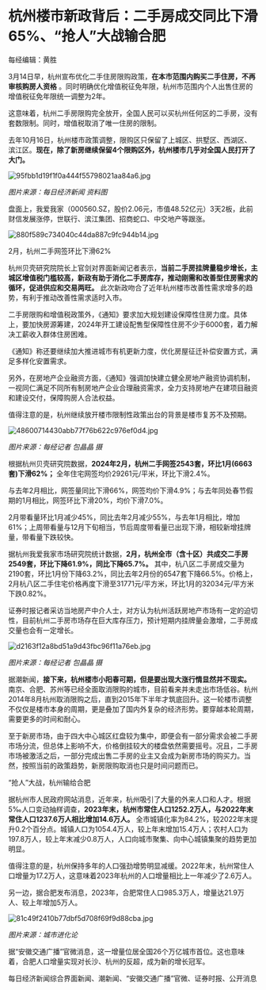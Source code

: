 # 杭州楼市新政背后：二手房成交同比下滑65%、“抢人”大战输合肥

每经编辑：黄胜

3月14日早，杭州宣布优化二手住房限购政策，**在本市范围内购买二手住房，不再审核购房人资格**
。同时明确优化增值税征免年限，杭州市范围内个人出售住房的增值税征免年限统一调整为2年。

这意味着，杭州二手房限购完全放开，全国人民可以买杭州任何区的二手房，没有套数限制。同时，增值税取消了唯一住房的限制。

去年10月16日，杭州楼市政策调整，限购区只保留了上城区、拱墅区、西湖区、滨江区。**现在，除了新房继续保留4个限购区外，杭州楼市几乎对全国人民打开了大门。**

![95fbb1d19f1f0a444f55798021aa84a6.jpg](https://raw.githubusercontent.com/qqhsx/qqnews_image/main/2024/03/14/杭州楼市新政背后：二手房成交同比下滑65%、“抢人”大战输合肥/95fbb1d19f1f0a444f55798021aa84a6.jpg)

_图片来源：每日经济新闻 资料图_

盘面上，我爱我家（000560.SZ，股价2.06元，市值48.52亿元）3天2板，此前财信发展涨停，世联行、滨江集团、招商蛇口、中交地产等跟涨。

![880f589c734040c44da887c9fc944b14.jpg](https://raw.githubusercontent.com/qqhsx/qqnews_image/main/2024/03/14/杭州楼市新政背后：二手房成交同比下滑65%、“抢人”大战输合肥/880f589c734040c44da887c9fc944b14.jpg)

2月，杭州二手网签环比下滑62%

杭州贝壳研究院院长上官剑对界面新闻记者表示，**当前二手房挂牌量稳步增长，主城区增值税门槛较高，新政有助于消化二手房库存，推动刚需和改善型住房需求的循环，促进供应和交易两旺。**
此次新政吻合了近年杭州楼市改善性需求增多的趋势，有利于推动改善性需求适时入市。

二手房限购和增值税政策外，《通知》要求加大规划建设保障性住房力度。具体上，要加快房源筹建，2024年开工建设配售型保障性住房不少于6000套，着力解决工薪收入群体住房困难。

《通知》称还要继续加大推进城市有机更新力度，优化房屋征迁补偿安置方式，满足多样化安置需求。

另外，在房地产企业融资方面，《通知》强调加快建立健全房地产融资协调机制，一视同仁满足不同所有制房地产企业合理融资需求，全力支持房地产在建项目融资和建设交付，保障购房人合法权益。

值得注意的是，杭州继续放开楼市限制性政策出台的背景是楼市复苏不及预期。

![48600714430abb77f76b622c976ef0d4.jpg](https://raw.githubusercontent.com/qqhsx/qqnews_image/main/2024/03/14/杭州楼市新政背后：二手房成交同比下滑65%、“抢人”大战输合肥/48600714430abb77f76b622c976ef0d4.jpg)

_图片来源：每经记者 包晶晶 摄_

根据杭州贝壳研究院数据，**2024年2月，杭州二手网签2543套，环比1月(6663套)下滑62%；**
全年住宅网签均价29261元/平米，环比下滑2.4%。

与去年2月相比，网签量同比下滑66%，网签均价下滑4.9%；与去年同处春节假期的1月相比，网签环比下滑20%，均价下滑7.0%。

2月带看量环比1月减少45%，同比去年2月减少55%，与去年1月相比，增加61%；上周带看量与12月下旬相当，节后周度带看量已出现下滑，相较新增挂牌量，带看量下跌较快。

据杭州我爱我家市场研究院统计数据，**2月，杭州全市（含十区）共成交二手房2549套，环比下降61.9%，同比下降65.7%。**
其中，杭八区二手房成交量为2190套，环比1月份下降63.2%，同比去年2月份的6547套下降66.5%。价格上，2月杭八区二手住宅价格再度下滑至31771元/平方米，环比1月的32034元/平方米下跌0.82%。

证券时报记者采访当地房产中介人士，对方认为杭州活跃房地产市场有一定的迫切性，目前杭州二手房市场存在巨大库存压力，预计短期内挂牌量会激增，二手房成交量也会有一定增长。

![d2163f12a8bd51a9d43fbc96f11a76eb.jpg](https://raw.githubusercontent.com/qqhsx/qqnews_image/main/2024/03/14/杭州楼市新政背后：二手房成交同比下滑65%、“抢人”大战输合肥/d2163f12a8bd51a9d43fbc96f11a76eb.jpg)

_图片来源：每经记者 包晶晶 摄_

据潮新闻，**接下来，杭州楼市小阳春可期，但是要出现大涨行情显然并不现实。**
南京、合肥、苏州等已经全面取消限购的城市，目前看来并未走出市场低谷。杭州2014年8月杭州取消限购之后，直到2015年下半年才筑底回升。这一轮楼市调整不仅仅是楼市本身的周期，更是叠加了国内外复杂的经济形势。要穿越本轮周期，需要更多的时间和耐心。

至于新房市场，由于四大中心城区红盘较为集中，即便会有一部分需求会被二手房市场分流，但总体上影响不大，价格倒挂较大的楼盘依然需要摇号。况且，二手房市场被激活之后，一部分完成出售二手房的业主又会成为新房市场的购买力。当然，按照当前的政策趋势，新房限购取消也只是时间问题而已。

“抢人”大战，杭州输给合肥

据杭州市人民政府网站消息，近年来，杭州吸引了大量的外来人口和人才。根据5‰人口变动抽样调查，**2023年末，杭州市常住人口1252.2万人，与2022年末常住人口1237.6万人相比增加14.6万人。**
全市城镇化率为84.2%，较2022年末提升0.2个百分点。城镇人口为1054.4万人，较上年末增加15.4万人；农村人口为197.8万人，较上年末减少0.8万人，人口向城市聚集、向中心城镇集聚的趋势更加明显。

值得注意的是，杭州保持多年的人口强劲增势明显减缓。2022年末，杭州常住人口增量为17.2万人，这意味着2023年杭州的人口增量相比上一年减少了2.6万人。

另一边，据合肥发布消息，2023年，合肥常住人口985.3万人，增量达21.9万人、较上年增加5万人。

![81c49f2410b77dbf5d708f69f9d88cba.jpg](https://raw.githubusercontent.com/qqhsx/qqnews_image/main/2024/03/14/杭州楼市新政背后：二手房成交同比下滑65%、“抢人”大战输合肥/81c49f2410b77dbf5d708f69f9d88cba.jpg)

_图片来源：城市进化论_

据“安徽交通广播”官微消息，这一增量位居全国26个万亿城市首位。这也意味着，合肥人口增量实现对长沙、杭州的反超，成为新的增长冠军。

每日经济新闻综合界面新闻、潮新闻、“安徽交通广播”官微、证券时报、公开消息

